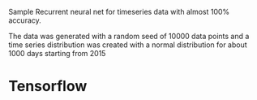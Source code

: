 Sample Recurrent neural net for timeseries data with almost 100% accuracy.

The data was generated with a random seed of 10000 data points and a time series distribution was created with a normal distribution for about 1000 days starting from 2015  
# Tensorflow
